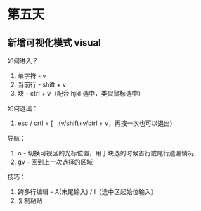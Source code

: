 # 第五天

## 新增可视化模式 visual

如何进入？

1. 单字符 - v
2. 当前行 - shift + v
3. 块 - ctrl + v（配合 hjkl 选中，类似鼠标选中）

如何退出：

1. esc / crtl + [ （v/shift+v/ctrl + v，再按一次也可以退出）

导航：

1. o - 切换可视区的光标位置，用于块选的时候首行或尾行遗漏情况
2. gv - 回到上一次选择的区域

技巧：

1. 跨多行编辑 - A(末尾输入) / I（选中区起始位输入）
2. 复制粘贴
